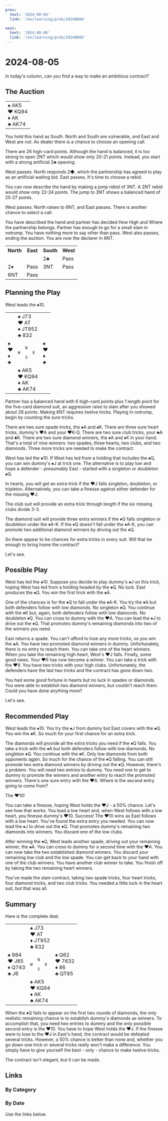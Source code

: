 ```yaml
---
prev:
  text: '2024-08-04'
  link: '/en/learning/prob/20240804'

next: 
  text: '2024-08-06'
  link: '/en/learning/prob/20240806'
---
```


# 2024-08-05

In today's column, can you find a way to make an ambitious contract?

<Badge type="warning" text="Play"/>

## The Auction

<table class="hand">
	<tr>
		<td>♠️ AK5<br>♥️ KQ94<br>♦️ AK<br>♣️ AK74</td>
	</tr>
</table>

You hold this hand as South. North and South are vulnerable, and East and West are not. As dealer there is a chance to choose an opening call.

There are 26 high-card points. Although the hand is balanced, it is too strong to open 2NT which would show only 20-21 points. Instead, you start with a strong artificial 2♣️ opening.

West passes. North responds 2◆, which the partnership has agreed to play as an artificial waiting bid. East passes. It's time to choose a rebid.

You can now describe the hand by making a jump rebid of 3NT. A 2NT rebid would show only 22-24 points. The jump to 3NT shows a balanced hand of 25-27 points.

West passes. North raises to 6NT, and East passes. There is another chance to select a call.

You have described the hand and partner has decided How High and Where the partnership belongs. Partner has enough to go for a small slam in notrump. You have nothing more to say other than pass. West also passes, ending the auction. You are now the declarer in 6NT.

<table class="auction">
	<tr>
		<th>North</th>
		<th>East</th>
		<th>South</th>
		<th>West</th>
	</tr>
	<tr>
		<td></td>
		<td></td>
		<td>2♣️</td>
		<td>Pass</td>
	</tr>
	<tr>
		<td>2♦️</td>
		<td>Pass</td>
		<td>3NT</td>
		<td>Pass</td>
	</tr>
	<tr>
		<td>6NT</td>
		<td>Pass</td>
		<td></td>
		<td></td>
	</tr>
</table>

## Planning the Play

West leads the ♠️10.

<table class="deal">
	<tr>
		<td></td>
		<td>♠️ J73<br>♥️ AT<br>♦️ JT952<br>♣️ 832</td>
		<td></td>
	</tr>
	<tr>
		<td>♠️ <br>♥️ <br>♦️ <br>♣️ </td>
		<td><pre>   N<br>W     E<br>   S</pre></td>
		<td>♠️ <br>♥️ <br>♦️ <br>♣️ </td>
	</tr>
	<tr>
		<td></td>
		<td>♠️ AK5<br>♥️ KQ94<br>♦️ AK<br>♣️ AK74</td>
		<td></td>
	</tr>
</table>

Partner has a balanced hand with 6 high-card points plus 1 length point for the five-card diamond suit, an aggressive raise to slam after you showed about 26 points. Making 6NT requires twelve tricks. Playing in notrump, begin by counting the sure tricks.

There are two sure spade tricks, the ♠️A and ♠️K. There are three sure heart tricks, dummy's ♥️A and your ♥️K-Q. There are two sure club tricks, your ♣️A and ♣️K. There are two sure diamond winners, the ♦️A and ♦️K in your hand. That's a total of nine winners: two spades, three hearts, two clubs, and two diamonds. Three more tricks are needed to make the contract.

West has led the ♠️10. If West has led from a holding that includes the ♠️Q, you can win dummy's ♠️J at trick one. The alternative is to play low and hope a defender - presumably East - started with a singleton or doubleton ♠️Q.

In hearts, you will get an extra trick if the ♥️J falls singleton, doubleton, or tripleton. Alternatively, you can take a finesse against either defender for the missing ♥️J.

The club suit will provide an extra trick through length if the six missing clubs divide 3-3.

The diamond suit will provide three extra winners if the ♦️Q falls singleton or doubleton under the ♦️A-K. If the ♦️Q doesn't fall under the ♦️A-K, you can promote two additional diamond winners by driving out the ♦️Q.

So there appear to be chances for extra tricks in every suit. Will that be enough to bring home the contract?

Let's see.

## Possible Play

West has led the ️♠️10. Suppose you decide to play dummy's ️️♠️️J on this trick, hoping West has led from a holding headed by the ♠️Q. No luck. East produces the ♠️Q. You win the first trick with the ♠️A.

One of the chances is for the ♦️Q to fall under the ♦️A-K. You try the ♦️A but both defenders follow with low diamonds. No singleton ♦️Q. You continue with the ♦️K but, again, both defenders follow with low diamonds. No doubleton ♦️Q. You can cross to dummy with the ♥️A. You can lead the ♦️J to drive out the ♦️Q. That promotes dummy's remaining diamonds into two of the winners you need.

East returns a spade. You can't afford to lose any more tricks, so you win the ♠️A. You have two promoted diamond winners in dummy. Unfortunately, there is no entry to reach them. You can take one of the heart winners. When you take the remaining high heart, West's ♥️J falls. Finally, some good news. Your ♥️9 has now become a winner. You can take a trick with the ♥️9. You have two tricks with your high clubs. Unfortunately, the defenders have the last two tricks and the contract has gone down two.

You had some good fortune in hearts but no luck in spades or diamonds. You were able to establish two diamond winners, but couldn't reach them. Could you have done anything more?

Let's see.

## Recommended Play

West leads the ♠️10. You try the ♠️J from dummy but East covers with the ♠️Q. You win the ♠️K. So much for your first chance for an extra trick.

The diamonds will provide all the extra tricks you need if the ♦️Q falls. You take a trick with the ♦️A but both defenders follow with low diamonds. No singleton ♦️Q. You continue with the ♦️K. Only low diamonds from both opponents again. So much for the chance of the ♦️Q falling. You can still promote two extra diamond winners by driving out the ♦️Q. However, there's a problem. You will need two entries to dummy. You need one to get to dummy to promote the winners and another entry to reach the promoted winners. There's one sure entry with the ♥️A. Where is the second entry going to come from?

The ♥️10!

You can take a finesse, hoping West holds the ♥️J - a 50% chance. Let's see how that works. You lead a low heart and, when West follows with a low heart, you finesse dummy's ♥️10. Success! The ♥️10 wins as East follows with a low heart. You've found the extra entry you needed. You can now lead the ♦️J to drive out the ♦️Q. That promotes dummy's remaining two diamonds into winners. You discard one of the low clubs.

After winning the ♦️Q, West leads another spade, driving out your remaining winner, the ♠️A. You can cross to dummy for a second time with the ♥️A. You can now take the two established diamond winners. You discard your remaining low club and the low spade. You can get back to your hand with one of the club winners. You have another club winner to take. You finish off by taking the two remaining heart winners.

You've made the slam contract, taking two spade tricks, four heart tricks, four diamond tricks, and two club tricks. You needed a little luck in the heart suit, but that was all.

## Summary

Here is the complete deal.

<table class="deal">
	<tr>
		<td></td>
		<td>♠️ J73<br>♥️ AT<br>♦️ JT952<br>♣️ 832</td>
		<td></td>
	</tr>
	<tr>
		<td>♠️ 984<br>♥️ J85<br>♦️ Q743<br>♣️ J6</td>
		<td><pre>   N<br>W     E<br>   S</pre></td>
		<td>♠️ Q62<br>♥️ 7632<br>♦️ 86<br>♣️ QT95</td>
	</tr>
	<tr>
		<td></td>
		<td>♠️ AK5<br>♥️ KQ94<br>♦️ AK<br>♣️ AK74</td>
		<td></td>
	</tr>
</table>

When the ♦️Q fails to appear on the first two rounds of diamonds, the only realistic remaining chance is to establish dummy's diamonds as winners. To accomplish that, you need two entries to dummy and the only possible second entry is the ♥️10. You have to hope West holds the ♥️J. If the finesse were to lose to the ♥️J in East's hand, the contract would be defeated several tricks. However, a 50% chance is better than none and, whether you go down one trick or several tricks really won't make a difference. You simply have to give yourself the best - only - chance to make twelve tricks.

The contract isn't elegant, but it can be made.

## Links

### By Category

[<Badge type="tip" text="<--"/>](/en/learning/prob/20240803)
[<Badge type="tip" text="Calendar"/>](/en/learning/calendar/202408)
[<Badge type="tip" text="-->"/>](/en/learning/prob/20240808)

### By Date

Use the links below.